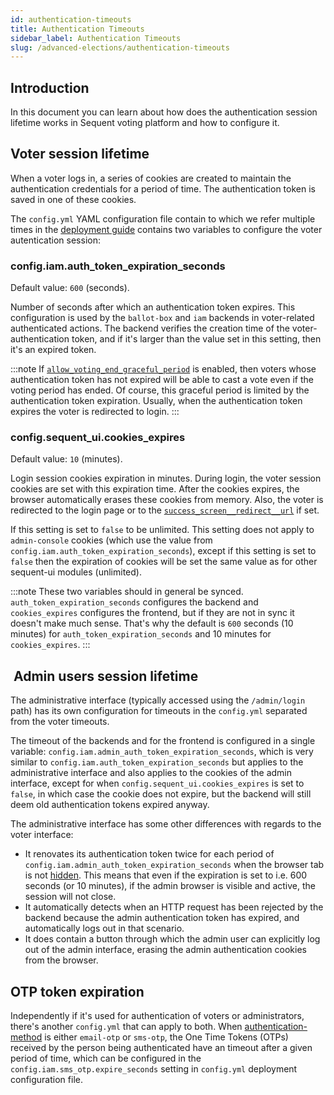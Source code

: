 ```yaml
---
id: authentication-timeouts
title: Authentication Timeouts
sidebar_label: Authentication Timeouts
slug: /advanced-elections/authentication-timeouts
---
```


## Introduction

In this document you can learn about how does the authentication session
lifetime works in Sequent voting platform and how to configure it.

## Voter session lifetime 

When a voter logs in, a series of cookies are created to maintain the 
authentication credentials for a period of time. The authentication token is
saved in one of these cookies.

The `config.yml` YAML configuration file contain to which we refer multiple
times in the [deployment guide](../deployment/guide) contains two variables
to configure the voter autentication session:

### config.iam.auth_token_expiration_seconds

Default value: `600` (seconds).

Number of seconds after which an authentication token expires. This
configuration is used by the `ballot-box` and `iam` backends in
voter-related authenticated actions. The backend verifies the creation time of
the voter-authentication token, and if it's larger than the value set in this
setting, then it's an expired token.


:::note
If [`allow_voting_end_graceful_period`](../file-formats/election-creation-json#election-presentation-options-allow_voting_end_graceful_period)
is enabled, then voters whose authentication token has not expired will be able
to cast a vote even if the voting period has ended. Of course, this graceful
period is limited by the authentication token expiration. Usually, when the
authentication token expires the voter is redirected to login.
:::

### config.sequent_ui.cookies_expires

Default value: `10` (minutes).

Login session cookies expiration in minutes. During login, the voter session
cookies are set with this expiration time. After the cookies expires, the
browser automatically erases these cookies from memory. Also, the voter is
redirected to the login page or to the 
[`success_screen__redirect__url`](../file-formats/election-creation-json#election-presentation-options-success_screen__redirect__url) if set.
    
If this setting is set to `false` to be unlimited. This setting does not apply
to `admin-console` cookies (which use the value from
`config.iam.auth_token_expiration_seconds`), except if this setting is
set to `false` then the expiration of cookies will be set the same value as for
other sequent-ui modules (unlimited).

:::note
These two variables should in general be synced. `auth_token_expiration_seconds`
configures the backend and `cookies_expires` configures the frontend, but if
they are not in sync it doesn't make much sense. That's why the default is
`600` seconds (10 minutes) for `auth_token_expiration_seconds` and 10 minutes
for `cookies_expires`.
:::

##  Admin users session lifetime

The administrative interface (typically accessed using the `/admin/login` path)
has its own configuration for timeouts in the `config.yml` separated from the
voter timeouts.

The timeout of the backends and for the frontend is configured in a single
variable: `config.iam.admin_auth_token_expiration_seconds`, which is very
similar to `config.iam.auth_token_expiration_seconds` but applies to the
administrative interface and also applies to the cookies of the admin interface,
except for when `config.sequent_ui.cookies_expires` is set to `false`, in which
case the cookie does not expire, but the backend will still deem old
authentication tokens expired anyway.

The administrative interface has some other differences with regards to the
voter interface:
- It renovates its authentication token twice for each period of
  `config.iam.admin_auth_token_expiration_seconds` when the browser tab is
  not
  [hidden](https://developer.mozilla.org/en-US/docs/Web/API/Document/hidden).
  This means that even if the expiration is set to i.e. 600 seconds (or 10
  minutes), if the admin browser is visible and active, the session will not
  close.
- It automatically detects when an HTTP request has been rejected by the backend
  because the admin authentication token has expired, and automatically logs out
  in that scenario.
- It does contain a button through which the admin user can explicitly log out
  of the admin interface, erasing the admin authentication cookies from the
  browser.

## OTP token expiration

Independently if it's used for authentication of voters or administrators,
there's another `config.yml` that can apply to both. When
[authentication-method](../file-formats/election-creation-json#census-auth_method)
is either `email-otp` or `sms-otp`, the One Time Tokens (OTPs) received by the
person being authenticated have an timeout after a given period of time, which
can be configured in the `config.iam.sms_otp.expire_seconds` setting in
`config.yml` deployment configuration file.

